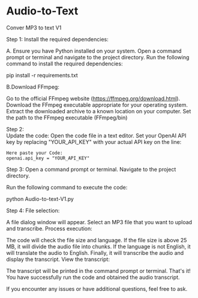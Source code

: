 # Audio-to-Text
Conver MP3 to text  V1 

Step 1:
Install the required dependencies:

A. Ensure you have Python installed on your system.
   Open a command prompt or terminal and navigate to the project directory.
   Run the following command to install the required dependencies:
    
   pip install -r requirements.txt


B.Download FFmpeg:

  Go to the official FFmpeg website (https://ffmpeg.org/download.html).
  Download the FFmpeg executable appropriate for your operating system.
  Extract the downloaded archive to a known location on your computer.
  Set the path to the FFmpeg executable  (FFmpeg/bin)
  
  
Step 2:  
Update the code:
    Open the code file in a text editor.
    Set your OpenAI API key by replacing "YOUR_API_KEY" with your actual API key on the line:

    Here paste your Code: 
    openai.api_key = "YOUR_API_KEY"

Step 3:
Open a command prompt or terminal.
Navigate to the project directory.

Run the following command to execute the code:

python Audio-to-text-V1.py

Step 4:
File selection:

A file dialog window will appear.
Select an MP3 file that you want to upload and transcribe.
Process execution:

The code will check the file size and language.
If the file size is above 25 MB, it will divide the audio file into chunks.
If the language is not English, it will translate the audio to English.
Finally, it will transcribe the audio and display the transcript.
View the transcript:

The transcript will be printed in the command prompt or terminal.
That's it! You have successfully run the code and obtained the audio transcript. 


If you encounter any issues or have additional questions, feel free to ask.


